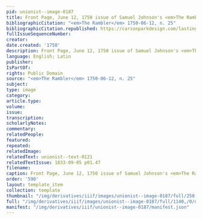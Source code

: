 ```yaml
---
pid: unionist--image-0187
title: Front Page, June 12, 1750 issue of Samuel Johnson's <em>The Rambler</em>
bibliographicCitation: "<em>The Rambler</em> 1750-06-12, n. 25"
bibliographicCitation.republished: https://carsonparkdesign.com/lasting-ephemera-samuel-johnsons-the-rambler/
fullIssueSequenceNumber: 
creator: 
date.created: '1750'
description: Front Page, June 12, 1750 issue of Samuel Johnson's <em>The Rambler</em>
language: English; Latin
publisher: 
IsPartOf: 
rights: Public Domain
source: "<em>The Rambler</em> 1750-06-12, n. 25"
subject: 
type: image
category: 
article.type: 
volume: 
issue: 
transcription: 
scholarlyNotes: 
commentary: 
relatedPeople: 
featured: 
repeated: 
relatedImage: 
relatedText: unionist--text-0121
relatedTextIssue: 1833-09-05 p01.47
filename: 
caption: Front Page, June 12, 1750 issue of Samuel Johnson's <em>The Rambler</em>
order: '590'
layout: template_item
collection: template
thumbnail: "/img/derivatives/iiif/images/unionist--image-0187/full/250,/0/default.jpg"
full: "/img/derivatives/iiif/images/unionist--image-0187/full/1140,/0/default.jpg"
manifest: "/img/derivatives/iiif/unionist--image-0187/manifest.json"
---
```

